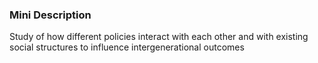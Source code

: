 ### Mini Description

Study of how different policies interact with each other and with existing social structures to influence intergenerational outcomes
